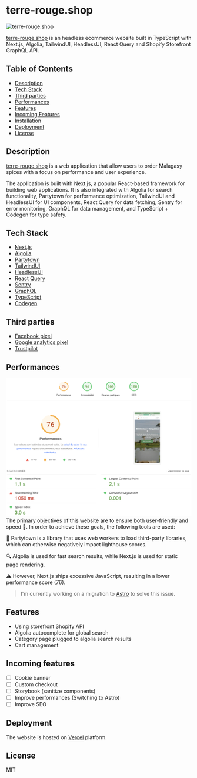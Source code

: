 # terre-rouge.shop

![terre-rouge.shop](doc/screen.png)

[terre-rouge.shop](https://terre-rouge.shop) is an headless ecommerce website built in TypeScript with Next.js, Algolia, TailwindUI, HeadlessUI, React Query and Shopify Storefront GraphQL API.

## Table of Contents

- [Description](#description)
- [Tech Stack](#tech-stack)
- [Third parties](#third-parties)
- [Performances](#performances)
- [Features](#features)
- [Incoming Features](#incoming-features)
- [Installation](#installation)
- [Deployment](#deployment)
- [License](#license)

## Description

[terre-rouge.shop](https://terre-rouge.shop) is a web application that allow users to order Malagasy spices with a focus on performance and user experience.

The application is built with Next.js, a popular React-based framework for building web applications. It is also integrated with Algolia for search functionality, Partytown for performance optimization, TailwindUI and HeadlessUI for UI components, React Query for data fetching, Sentry for error monitoring, GraphQL for data management, and TypeScript + Codegen for type safety.

## Tech Stack

- [Next.js](https://nextjs.org/)
- [Algolia](https://www.algolia.com/)
- [Partytown](https://github.com/BuilderIO/partytown)
- [TailwindUI](https://tailwindui.com/)
- [HeadlessUI](https://headlessui.dev/)
- [React Query](https://react-query.tanstack.com/)
- [Sentry](https://sentry.io/)
- [GraphQL](https://graphql.org/)
- [TypeScript](https://www.typescriptlang.org/)
- [Codegen](https://the-guild.dev/graphql/codegen)

## Third parties

- [Facebook pixel](https://www.facebook.com/business/tools/meta-pixel)
- [Google analytics pixel](https://developers.google.com/analytics/devguides/collection/ga4?hl=fr)
- [Trustpilot](https://fr.trustpilot.com/review/terre-rouge.shop?utm_medium=trustbox&utm_source=MicroReviewCount)

## Performances

![lighthouse](doc/lighthouse.png)
The primary objectives of this website are to ensure both user-friendly and speed 🚀.
In order to achieve these goals, the following tools are used:

🎉 Partytown is a library that uses web workers to load third-party libraries, which can otherwise negatively impact lighthouse scores.

🔍 Algolia is used for fast search results, while Next.js is used for static page rendering.

⚠️ However, Next.js ships excessive JavaScript, resulting in a lower performance score (76).

> I'm currently working on a migration to [Astro](https://astro.build/) to solve this issue.

## Features

- Using storefront Shopify API
- Algolia autocomplete for global search
- Category page plugged to algolia search results
- Cart management

## Incoming features

- [ ] Cookie banner
- [ ] Custom checkout
- [ ] Storybook (sanitize components)
- [ ] Improve performances (Switching to Astro)
- [ ] Improve SEO

## Deployment

The website is hosted on [Vercel](https://vercel.com/) platform.

## License

MIT
